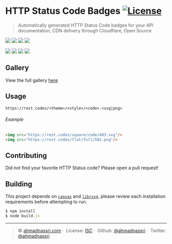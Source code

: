 # HTTP Status Code Badges [![License][license-image]][license-url]

> Automatically generated HTTP Status Code badges for your API documentation, CDN delivery through Cloudflare, Open Source

![](https://rest.codes/square/code/200.svg)
![](https://rest.codes/square/code/301.svg)
![](https://rest.codes/square/code/400.svg)
![](https://rest.codes/square/code/500.svg)

![](https://rest.codes/square/full/200.svg)
![](https://rest.codes/square/full/301.svg)
![](https://rest.codes/square/full/400.svg)
![](https://rest.codes/square/full/500.svg)

## Gallery

View the full gallery [here](https://rest.codes)

## Usage

```
https://rest.codes/<theme>/<style>/<code>.<svg|png>
```

###### Example

```html
<img src="https://rest.codes/square/code/403.svg"/>
<img src="https://rest.codes/flat/full/502.png"/>
```


## Contributing

Did not find your favorite HTTP Status code? Please open a pull request!

## Building

This project depends on [`canvas`][canvas] and [`librsvg`][librsvg], please review each installation requirements before attempting to run.

```js
$ npm install
$ node build.js
```

---
> :copyright: [ahmadnassri.com](https://www.ahmadnassri.com/) · 
> License: [ISC][license-url] · 
> Github: [@ahmadnassri](https://github.com/ahmadnassri) · 
> Twitter: [@ahmadnassri](https://twitter.com/ahmadnassri)

[license-url]: http://choosealicense.com/licenses/isc/
[license-image]: https://img.shields.io/github/license/ahmadnassri/rest-codes.svg?style=flat-square

[canvas]: https://github.com/Automattic/node-canvas
[librsvg]: https://github.com/2gis/node-rsvg
